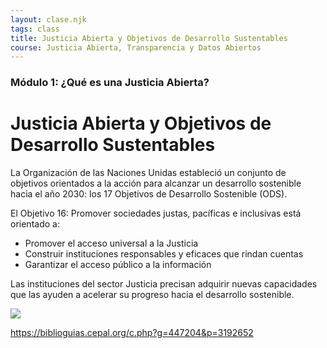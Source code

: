 ```yaml
---
layout: clase.njk
tags: class
title: Justicia Abierta y Objetivos de Desarrollo Sustentables
course: Justicia Abierta, Transparencia y Datos Abiertos
---
```

### Módulo 1: ¿Qué es una Justicia Abierta?

# Justicia Abierta y Objetivos de Desarrollo Sustentables

La Organización de las Naciones Unidas estableció un conjunto de objetivos orientados a la acción para alcanzar un desarrollo sostenible hacia el año 2030: los 17 Objetivos de Desarrollo Sostenible (ODS).

El Objetivo 16: Promover sociedades justas, pacíficas e inclusivas está orientado a:

* Promover el acceso universal a la Justicia
* Construir instituciones responsables y eficaces que rindan cuentas
* Garantizar el acceso público a la información

Las instituciones del sector Justicia precisan adquirir nuevas capacidades que las ayuden a acelerar su progreso hacia el desarrollo sostenible.

![](https://libapps.s3.amazonaws.com/accounts/2130/images/GA-AGENDA.png)

https://biblioguias.cepal.org/c.php?g=447204&p=3192652